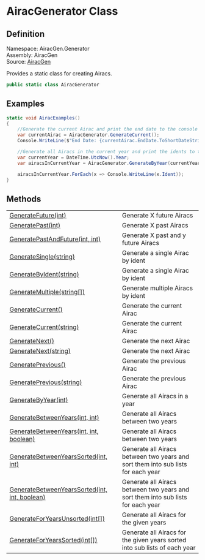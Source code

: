 # AiracGenerator Class

## Definition

Namespace: AiracGen.Generator\
Assembly: AiracGen\
Source: [AiracGen](https://www.nuget.org/packages/AiracGen)

Provides a static class for creating Airacs.
```cs
public static class AiracGenerator
```

## Examples

```cs
static void AiracExamples()
{
    //Generate the current Airac and print the end date to the console
    var currentAirac = AiracGenerator.GenerateCurrent();
    Console.WriteLine($"End Date: {currentAirac.EndDate.ToShortDateString()}")    

    //Generate all Airacs in the current year and print the idents to the console
    var currentYear = DateTime.UtcNow().Year;
    var airacsInCurrentYear = AiracGenerator.GenerateByYear(currentYear);

    airacsInCurrentYear.ForEach(x => Console.WriteLine(x.Ident));
}
```

## Methods 
|   |   |
|---|---|
| [GenerateFuture(int)](./Methods/GenerateFuture.md) |  Generate X future Airacs |
| [GeneratePast(int)](./Methods/GeneratePast.md) |  Generate X past Airacs |
| [GeneratePastAndFuture(int, int)](./Methods/GeneratePastAndFuture.md) |  Generate X past and y future Airacs |
| [GenerateSingle(string)](./Methods/GenerateSingle.md) |  Generate a single Airac by ident |
| [GenerateByIdent(string)](./Methods/GenerateByIdent.md) |  Generate a single Airac by ident |
| [GenerateMultiple(string[])](./Methods/GenerateMultiple.md) |  Generate multiple Airacs by ident |
| [GenerateCurrent()](./Methods/GenerateCurrent.md) |  Generate the current Airac |
| [GenerateCurrent(string)](./Methods/GenerateCurrent.md) |  Generate the current Airac |
| [GenerateNext()](./Methods/GenerateNext.md) |  Generate the next Airac |
| [GenerateNext(string)](./Methods/GenerateNext.md) |  Generate the next Airac |
| [GeneratePrevious()](./Methods/GeneratePrevious.md) |  Generate the previous Airac |
| [GeneratePrevious(string)](./Methods/GeneratePrevious.md) |  Generate the previous Airac |
| [GenerateByYear(int)](./Methods/GenerateByYear.md) |  Generate all Airacs in a year |
| [GenerateBetweenYears(int, int)](./Methods/GenerateBetweenYears.md) |  Generate all Airacs between two years |
| [GenerateBetweenYears(int, int, boolean)](./Methods/GenerateBetweenYears.md) |  Generate all Airacs between two years |
| [GenerateBetweenYearsSorted(int, int)](./Methods/GenerateBetweenYears.md) |  Generate all Airacs between two years and sort them into sub lists for each year |
| [GenerateBetweenYearsSorted(int, int, boolean)](./Methods/GenerateBetweenYears.md) |  Generate all Airacs between two years and sort them into sub lists for each year |
| [GenerateForYearsUnsorted(int[])](./Methods/GenerateForYears.md) |  Generate all Airacs for the given years |
| [GenerateForYearsSorted(int[])](./Methods/GenerateForYears.md) |  Generate all Airacs for the given years sorted into sub lists of each year |